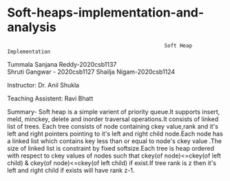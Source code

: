 # Soft-heaps-implementation-and-analysis



                                                       Soft Heap Implementation



Tummala Sanjana Reddy-2020csb1137                                                                                             
Shruti Gangwar - 2020csb1127
Shailja Nigam-2020csb1124


Instructor:
Dr. Anil Shukla

Teaching Assistent:
Ravi Bhatt


Summary-
Soft heap is a simple varient of priority queue.It supports insert, meld, minckey, delete and inorder traversal operations.It consists of linked list of trees. 
Each tree consists of node containing ckey value,rank and it's left and right pointers pointing to it's left and right child node.Each node has a linked list
which contains key less than or equal to node's ckey value .The size of linked list is constraint by fixed softsize.Each tree is heap ordered with respect to
ckey values of nodes such that ckey(of node)<=ckey(of left child) & ckey(of node)<=ckey(of left child) if exist.If tree rank is z then it's left and right
child if exists will have rank z-1.


